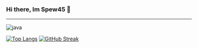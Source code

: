 ### Hi there, Im Spew45 👋
<hr>

<img alt="java" src="https://img.shields.io/badge/Learning-javascript-yellow/?logo=javascript&logoColor#e6df20=&color=e6df20">

[![Top Langs](https://github-readme-stats.vercel.app/api/top-langs/?username=Spew45&theme=dark)](https://github.com/anuraghazra/github-readme-stats)
[![GitHub Streak](https://github-readme-streak-stats.herokuapp.com?user=Spew45&theme=dark&date_format=M%20j%5B%2C%20Y%5D)](https://git.io/streak-stats)

